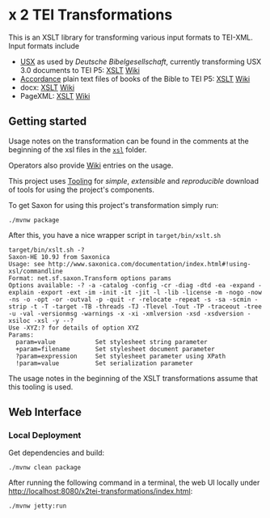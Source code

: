 # x 2 TEI Transformations

This is an XSLT library for transforming various input formats to TEI-XML. Input formats include

- [USX](https://ubsicap.github.io/usx/) as used by *Deutsche
  Bibelgesellschaft*, currently transforming USX 3.0 documents to TEI
  P5: [XSLT](xsl/usx) [Wiki](../../wikis/usx)
- [Accordance](https://www.accordancebible.com/) plain text files of
  books of the Bible to TEI P5: [XSLT](xsl/accordance) [Wiki](../../wikis/accordance)
- docx: [XSLT](xsl/docx) [Wiki](../../wikis/docx)
- PageXML: [XSLT](xsl/pagexml) [Wiki](../../wikis/pagexml)

## Getting started

Usage notes on the transformation can be found in the comments at the
beginning of the xsl files in the [`xsl`](xsl) folder.

Operators also provide
[Wiki](https://zivgitlab.uni-muenster.de/SCDH/tei-processing/seed-xml-transformer-scdh-instance/-/wikis/home)
entries on the usage.

This project uses
[Tooling](https://zivgitlab.uni-muenster.de/SCDH/tei-processing/tooling)
for *simple*, *extensible* and *reproducible* download of tools for
using the project's components.

To get Saxon for using this project's transformation simply run:

```
./mvnw package
```

After this, you have a nice wrapper script in `target/bin/xslt.sh`

```
target/bin/xslt.sh -?
Saxon-HE 10.9J from Saxonica
Usage: see http://www.saxonica.com/documentation/index.html#!using-xsl/commandline
Format: net.sf.saxon.Transform options params
Options available: -? -a -catalog -config -cr -diag -dtd -ea -expand -explain -export -ext -im -init -it -jit -l -lib -license -m -nogo -now -ns -o -opt -or -outval -p -quit -r -relocate -repeat -s -sa -scmin -strip -t -T -target -TB -threads -TJ -Tlevel -Tout -TP -traceout -tree -u -val -versionmsg -warnings -x -xi -xmlversion -xsd -xsdversion -xsiloc -xsl -y --?
Use -XYZ:? for details of option XYZ
Params:
  param=value           Set stylesheet string parameter
  +param=filename       Set stylesheet document parameter
  ?param=expression     Set stylesheet parameter using XPath
  !param=value          Set serialization parameter
```

The usage notes in the beginning of the XSLT transformations assume
that this tooling is used.


## Web Interface

### Local Deployment

Get dependencies and build:

```
./mvnw clean package
```

After running the following command in a terminal, the web UI locally
under
[http://localhost:8080/x2tei-transformations/index.html](http://localhost:8080/x2tei-transformations/index.html):

```
./mvnw jetty:run
```
